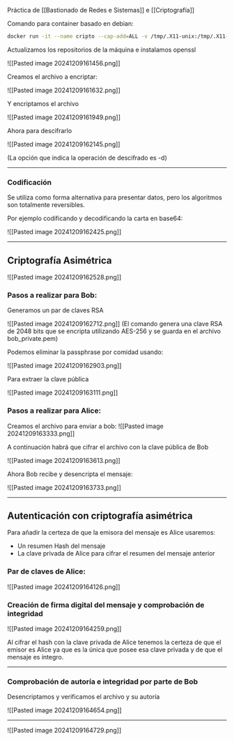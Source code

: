 
Práctica de [[Bastionado de Redes e Sistemas]] e [[Criptografía]]

Comando para container basado en debian:

``` bash
docker run -it --name cripto --cap-add=ALL -v /tmp/.X11-unix:/tmp/.X11-unix --env DISPLAY=$DISPLAY --hostname=cripto debian bash
```

Actualizamos los repositorios de la máquina e instalamos openssl

![[Pasted image 20241209161456.png]]

Creamos el archivo a encriptar:

![[Pasted image 20241209161632.png]]

Y encriptamos el archivo

![[Pasted image 20241209161949.png]]

Ahora para descifrarlo

![[Pasted image 20241209162145.png]]

(La opción que indica la operación de descifrado es -d)

---
### Codificación

Se utiliza como forma alternativa para presentar datos, pero los algoritmos son totalmente reversibles.

Por ejemplo codificando y decodificando la carta en base64:

![[Pasted image 20241209162425.png]]

---
## Criptografía Asimétrica

![[Pasted image 20241209162528.png]]
### Pasos a realizar para Bob:

Generamos un par de claves RSA

![[Pasted image 20241209162712.png]]
(El comando genera una clave RSA de 2048 bits que se encripta utilizando AES-256 y se guarda en el archivo bob_private.pem)

Podemos eliminar la passphrase por comidad usando:

![[Pasted image 20241209162903.png]]

Para extraer la clave pública

![[Pasted image 20241209163111.png]]

### Pasos a realizar para Alice:

Creamos el archivo para enviar a bob:
![[Pasted image 20241209163333.png]]

A continuación habrá que cifrar el archivo con la clave pública de Bob

![[Pasted image 20241209163613.png]]

Ahora Bob recibe y desencripta el mensaje:

![[Pasted image 20241209163733.png]]

---
## Autenticación con criptografía asimétrica

Para añadir la certeza de que la emisora del mensaje es Alice usaremos:
- Un resumen Hash del mensaje
- La clave privada de Alice para cifrar el resumen del mensaje anterior

### Par de claves de Alice:

![[Pasted image 20241209164126.png]]

### Creación de firma digital del mensaje y comprobación de integridad

![[Pasted image 20241209164259.png]]

Al cifrar el hash con la clave privada de Alice tenemos la certeza de que el emisor es Alice ya que es la única que posee esa clave privada y de que el mensaje es íntegro.

---

### Comprobación de autoría e integridad por parte de Bob

Desencriptamos y verificamos el archivo y su autoría

![[Pasted image 20241209164654.png]]

---

![[Pasted image 20241209164729.png]]

